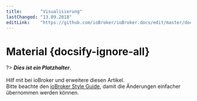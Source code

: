 ```yaml
---
title:       "Visualisierung"
lastChanged: "13.09.2018"
editLink:    "https://github.com/ioBroker/ioBroker.docs/edit/master/docs/viz/material.md"
---
```


# Material {docsify-ignore-all}

?> ***Dies ist ein Platzhalter***. 
   <br><br>
   Hilf mit bei ioBroker und erweitere diesen Artikel.  
   Bitte beachte den [ioBroker Style Guide](appendix/style_guide), 
   damit die Änderungen einfacher übernommen werden können.
